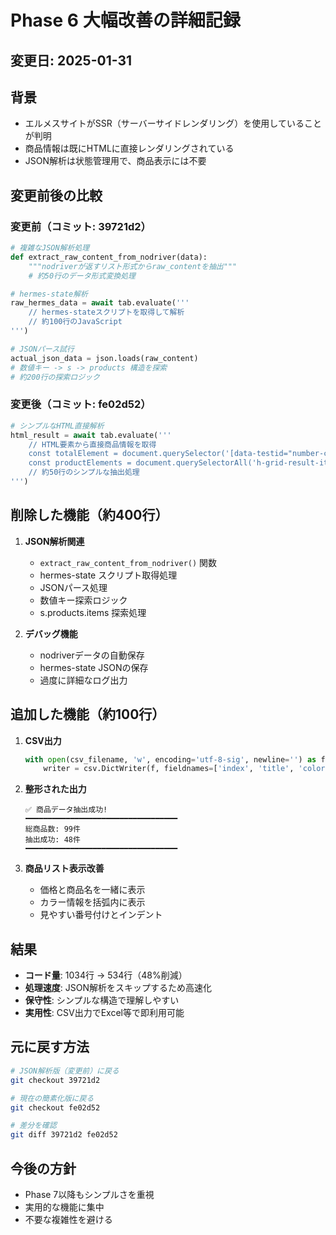 # Phase 6 大幅改善の詳細記録

## 変更日: 2025-01-31

## 背景
- エルメスサイトがSSR（サーバーサイドレンダリング）を使用していることが判明
- 商品情報は既にHTMLに直接レンダリングされている
- JSON解析は状態管理用で、商品表示には不要

## 変更前後の比較

### 変更前（コミット: 39721d2）
```python
# 複雑なJSON解析処理
def extract_raw_content_from_nodriver(data):
    """nodriverが返すリスト形式からraw_contentを抽出"""
    # 約50行のデータ形式変換処理

# hermes-state解析
raw_hermes_data = await tab.evaluate('''
    // hermes-stateスクリプトを取得して解析
    // 約100行のJavaScript
''')

# JSONパース試行
actual_json_data = json.loads(raw_content)
# 数値キー -> s -> products 構造を探索
# 約200行の探索ロジック
```

### 変更後（コミット: fe02d52）
```python
# シンプルなHTML直接解析
html_result = await tab.evaluate('''
    // HTML要素から直接商品情報を取得
    const totalElement = document.querySelector('[data-testid="number-current-result"]');
    const productElements = document.querySelectorAll('h-grid-result-item, .product-grid-list-item');
    // 約50行のシンプルな抽出処理
''')
```

## 削除した機能（約400行）

1. **JSON解析関連**
   - `extract_raw_content_from_nodriver()` 関数
   - hermes-state スクリプト取得処理
   - JSONパース処理
   - 数値キー探索ロジック
   - s.products.items 探索処理

2. **デバッグ機能**
   - nodriverデータの自動保存
   - hermes-state JSONの保存
   - 過度に詳細なログ出力

## 追加した機能（約100行）

1. **CSV出力**
   ```python
   with open(csv_filename, 'w', encoding='utf-8-sig', newline='') as f:
       writer = csv.DictWriter(f, fieldnames=['index', 'title', 'color', 'price', 'sku', 'url'])
   ```

2. **整形された出力**
   ```
   ✅ 商品データ抽出成功!
   ━━━━━━━━━━━━━━━━━━━━━━━━━━━━━━━━━━
   総商品数: 99件
   抽出成功: 48件
   ━━━━━━━━━━━━━━━━━━━━━━━━━━━━━━━━━━
   ```

3. **商品リスト表示改善**
   - 価格と商品名を一緒に表示
   - カラー情報を括弧内に表示
   - 見やすい番号付けとインデント

## 結果

- **コード量**: 1034行 → 534行（48%削減）
- **処理速度**: JSON解析をスキップするため高速化
- **保守性**: シンプルな構造で理解しやすい
- **実用性**: CSV出力でExcel等で即利用可能

## 元に戻す方法

```bash
# JSON解析版（変更前）に戻る
git checkout 39721d2

# 現在の簡素化版に戻る
git checkout fe02d52

# 差分を確認
git diff 39721d2 fe02d52
```

## 今後の方針

- Phase 7以降もシンプルさを重視
- 実用的な機能に集中
- 不要な複雑性を避ける